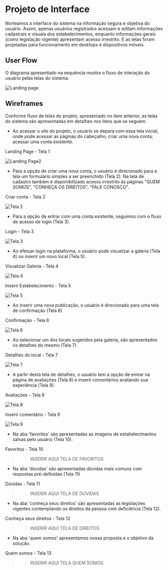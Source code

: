 
# Projeto de Interface

Norteamos a interface do sistema na informação segura e objetiva do usuário. Assim, apenas usuários registrados acessam e editam informações cadastrais e visuais dos estabelecimentos, enquanto informações gerais (como legislação vigente) apresentam acesso irrestrito. E as telas foram projetadas para funcionamento em desktops e dispositivos móveis.

## User Flow

O diagrama apresentado na sequência mostra o fluxo de interação do usuário pelas telas do sistema.

![Landing page](https://user-images.githubusercontent.com/111434777/194611818-ca7f616c-79e6-4731-8f79-1da8809f7556.png)



## Wireframes

Conforme  fluxo  de  telas  do  projeto,  apresentado  no  item  anterior,  as  telas  do  sistema  são 
apresentadas em detalhes nos itens que se seguem. 

- Ao acessar o site do projeto, o usuário se depara com essa tela inicial, onde pode acessar as páginas do cabeçalho; criar uma nova conta; acessar uma conta existente.

Landing Page - Tela 1
 
![Landing Page2](https://user-images.githubusercontent.com/111434777/194777473-4064d580-96ac-4172-b548-788885ef552f.png)


- Para a opção de criar uma nova conta, o usuário é direcionado para a tela um formulário simples a ser preenchido (Tela 2). Na tela de cadastro também é disponibilizado acesso irrestrito às páginas "QUEM SOMOS", "CONHEÇA OS DIREITOS", "FALE CONOSCO". 


Criar conta - Tela 2 

![Tela 2](https://user-images.githubusercontent.com/111434777/194771869-b159372b-5af6-47df-8c9f-93741016ac81.png)


- Para a opção de entrar com uma conta existente, seguimos com o fluxo de acesso de login (Tela 3).


Login - Tela 3

![Tela 3](https://user-images.githubusercontent.com/111434777/194772315-8ce07ce9-63be-4eba-a614-ab0995c1f738.png)


- Ao efetuar login na plataforma, o usuário pode visualizar a galeria (Tela 4) ou inserir um novo local (Tela 5).


Visualizar Galeria - Tela 4 

![Tela 4](https://user-images.githubusercontent.com/111434777/194773265-2861edf9-e7b8-4b45-855a-72b6da554995.png)

Inserir Estabelecimento - Tela 5

![Tela 5](https://user-images.githubusercontent.com/111434777/194782627-d982d867-f3e2-4ac7-bb28-ba683e469cfd.png)


- Ao inserir uma nova publicação, o usuário é direcionado para uma tela de confirmação (Tela 6)

Confirmação  - Tela 6

![Tela 6](https://user-images.githubusercontent.com/111434777/194773638-8ad07250-5ce7-47df-b5bc-85579a571ff6.png)



- Ao selecionar um dos locais sugeridos pela galeria, são apresentados os detalhes do mesmo (Tela 7).

Detalhes do local - Tela 7

![Tela 7](https://user-images.githubusercontent.com/111434777/194777687-c2661e9a-dbe8-466b-8897-a55542b23f88.png)



- A partir desta tela de detalhes, o usuário tem a opção de entrar na página de avaliações (Tela 8) e inserir comentários avaliando sua experiência (Tela 9).

Avaliações - Tela 8

![Tela 8](https://user-images.githubusercontent.com/111434777/194773549-6ba76283-d725-4d50-b7bf-9c81f8d168fb.png)

Inserir comentário - Tela 9

![Tela 9](https://user-images.githubusercontent.com/111434777/194773627-35a06c55-ea89-4ea1-9a41-463e12ec437f.png)


- Na aba 'favoritos' são apresentadas as imagens de estabelecimantos salvas pelo usuário (Tela 10).

Favoritos - Tela 10

>> INSERIR AQUI TELA DE FAVORITOS 


- Na aba 'dúvidas' são apresentadas dúvidas mais comuns com respostas pré-definidas (Tela 11)

Dúvidas - Tela 11

>> INSERIR AQUI TELA DE DÚVIDAS 



- Na aba 'conheça seus direitos' são apresentadas as legislações vigentes contemplando os direitos da pessoa com deficiência (Tela 12).

Conheça seus direitos - Tela 12

>> INSERIR AQUI TELA DE DIREITOS 



- Na aba 'quem somos' apresentamos nossa proposta e o objetivo da solução.

Quem somos - Tela 13

>> INSERIR AQUI TELA QUEM SOMOS. 





